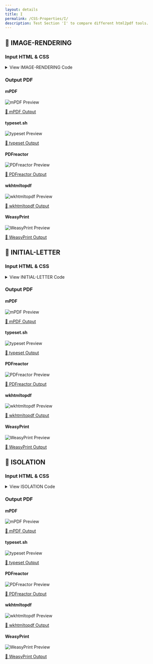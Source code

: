 ```yaml
---
layout: details
title: I
permalink: /CSS-Properties/I/
description: Test Section 'I' to compare different html2pdf tools.
---
```




## 🔬 IMAGE-RENDERING

### Input HTML & CSS

<details>
    <summary>
        View IMAGE-RENDERING Code
    </summary>
    <pre><code class="hljs xml"><span class="hljs-meta">&lt;!DOCTYPE <span class="hljs-meta-keyword">html</span>&gt;</span>
<span class="hljs-comment">&lt;!-- Sample from https://css-tricks.com/almanac/properties/i/image-rendering/ --&gt;</span>
<span class="hljs-tag">&lt;<span class="hljs-name">html</span> <span class="hljs-attr">lang</span>=<span class="hljs-string">"en"</span>&gt;</span>
    <span class="hljs-tag">&lt;<span class="hljs-name">head</span>&gt;</span>
        <span class="hljs-tag">&lt;<span class="hljs-name">style</span>&gt;</span><span class="css">
        <span class="hljs-selector-class">.pixelated</span> {
  <span class="hljs-attribute">-ms-interpolation-mode</span>: nearest-neighbor;
      <span class="hljs-attribute">image-rendering</span>: -moz-crisp-edges;
      <span class="hljs-attribute">image-rendering</span>: pixelated;
}

<span class="hljs-selector-class">.resize</span> {
  <span class="hljs-attribute">width</span>: <span class="hljs-number">45%</span>;
  <span class="hljs-attribute">clear</span>: none;
  <span class="hljs-attribute">float</span>: left;
}
<span class="hljs-selector-class">.resize</span><span class="hljs-selector-pseudo">:last-of-type</span> {
  <span class="hljs-attribute">float</span>: right;
}
<span class="hljs-selector-class">.resize</span> <span class="hljs-selector-tag">img</span> {
  <span class="hljs-attribute">width</span>: <span class="hljs-number">100%</span>;
}

<span class="hljs-selector-tag">img</span> {
  <span class="hljs-attribute">margin-bottom</span>: <span class="hljs-number">20px</span>;
  <span class="hljs-attribute">max-width</span>: <span class="hljs-number">100%</span>;
}

<span class="hljs-selector-tag">body</span> {
  <span class="hljs-attribute">background-color</span>: <span class="hljs-number">#333</span>;
  <span class="hljs-attribute">color</span>: <span class="hljs-number">#fafafa</span>;
  <span class="hljs-attribute">padding</span>: <span class="hljs-number">20px</span>;
}

        </span><span class="hljs-tag">&lt;/<span class="hljs-name">style</span>&gt;</span>
    <span class="hljs-tag">&lt;/<span class="hljs-name">head</span>&gt;</span>
    <span class="hljs-tag">&lt;<span class="hljs-name">body</span>&gt;</span>
        <span class="hljs-tag">&lt;<span class="hljs-name">div</span> <span class="hljs-attr">class</span>=<span class="hljs-string">"original"</span>&gt;</span>
            <span class="hljs-tag">&lt;<span class="hljs-name">h1</span>&gt;</span>Original image size<span class="hljs-tag">&lt;/<span class="hljs-name">h1</span>&gt;</span> 
            <span class="hljs-tag">&lt;<span class="hljs-name">img</span> <span class="hljs-attr">src</span>=<span class="hljs-string">"https://s3-us-west-2.amazonaws.com/s.cdpn.io/14179/qrcode.png"</span> <span class="hljs-attr">alt</span>=<span class="hljs-string">""</span> /&gt;</span>
          <span class="hljs-tag">&lt;/<span class="hljs-name">div</span>&gt;</span>
          
          <span class="hljs-tag">&lt;<span class="hljs-name">div</span> <span class="hljs-attr">class</span>=<span class="hljs-string">"resize"</span>&gt;</span>
            <span class="hljs-tag">&lt;<span class="hljs-name">h2</span>&gt;</span><span class="hljs-tag">&lt;<span class="hljs-name">code</span>&gt;</span>image-rendering: auto<span class="hljs-tag">&lt;/<span class="hljs-name">code</span>&gt;</span><span class="hljs-tag">&lt;/<span class="hljs-name">h2</span>&gt;</span>
            <span class="hljs-tag">&lt;<span class="hljs-name">img</span> <span class="hljs-attr">src</span>=<span class="hljs-string">"https://s3-us-west-2.amazonaws.com/s.cdpn.io/14179/qrcode.png"</span> <span class="hljs-attr">alt</span>=<span class="hljs-string">""</span> /&gt;</span>
          <span class="hljs-tag">&lt;/<span class="hljs-name">div</span>&gt;</span>
          
          <span class="hljs-tag">&lt;<span class="hljs-name">div</span> <span class="hljs-attr">class</span>=<span class="hljs-string">"resize"</span>&gt;</span>
            <span class="hljs-tag">&lt;<span class="hljs-name">h2</span>&gt;</span><span class="hljs-tag">&lt;<span class="hljs-name">code</span>&gt;</span>image-rendering: pixelated<span class="hljs-tag">&lt;/<span class="hljs-name">code</span>&gt;</span><span class="hljs-tag">&lt;/<span class="hljs-name">h2</span>&gt;</span>
            <span class="hljs-tag">&lt;<span class="hljs-name">img</span> <span class="hljs-attr">class</span>=<span class="hljs-string">"pixelated"</span> <span class="hljs-attr">src</span>=<span class="hljs-string">"https://s3-us-west-2.amazonaws.com/s.cdpn.io/14179/qrcode.png"</span> <span class="hljs-attr">alt</span>=<span class="hljs-string">""</span> /&gt;</span>
          <span class="hljs-tag">&lt;/<span class="hljs-name">div</span>&gt;</span>
    <span class="hljs-tag">&lt;/<span class="hljs-name">body</span>&gt;</span>
<span class="hljs-tag">&lt;/<span class="hljs-name">html</span>&gt;</span></code></pre>
    <p>
        <a href="https://raw.githubusercontent.com/azettl/compare.html2pdf.tools/master//html/CSS%20Properties/I/image-rendering.html" target="_blank" rel="noopener">📄 Get Input HTML on GitHub</a>
    </p>
</details>

### Output PDF

<div class="details-boxes">
    <div>
        <h4>mPDF</h4>
        <img src="/{{ page.path }}/../mpdf__html_CSS_Properties_I_image-rendering.html.png" alt="mPDF Preview" />
        <p>
            <a href="/{{ page.path }}/../mpdf__html_CSS_Properties_I_image-rendering.html.pdf" target="_blank">📕 mPDF Output</a>
        </p>
    </div>
    <div>
        <h4>typeset.sh</h4>
        <img src="/{{ page.path }}/../typeset__html_CSS_Properties_I_image-rendering.html.png" alt="typeset Preview" />
        <p>
            <a href="/{{ page.path }}/../typeset__html_CSS_Properties_I_image-rendering.html.pdf" target="_blank">📕 typeset Output</a>
        </p>
    </div>
    <div>
        <h4>PDFreactor</h4>
        <img src="/{{ page.path }}/../pdfreactor__html_CSS_Properties_I_image-rendering.html.png" alt="PDFreactor Preview" />
        <p>
            <a href="/{{ page.path }}/../pdfreactor__html_CSS_Properties_I_image-rendering.html.pdf" target="_blank">📕 PDFreactor Output</a>
        </p>
    </div>
    <div>
        <h4>wkhtmltopdf</h4>
        <img src="/{{ page.path }}/../wkhtmltopdf__html_CSS_Properties_I_image-rendering.html.png" alt="wkhtmltopdf Preview" />
        <p>
            <a href="/{{ page.path }}/../wkhtmltopdf__html_CSS_Properties_I_image-rendering.html.pdf" target="_blank">📕 wkhtmltopdf Output</a>
        </p>
    </div>
    <div>
        <h4>WeasyPrint</h4>
        <img src="/{{ page.path }}/../weasyprint__html_CSS_Properties_I_image-rendering.html.png" alt="WeasyPrint Preview" />
        <p>
            <a href="/{{ page.path }}/../weasyprint__html_CSS_Properties_I_image-rendering.html.pdf" target="_blank">📕 WeasyPrint Output</a>
        </p>
    </div>
</div>

## 🔬 INITIAL-LETTER

### Input HTML & CSS

<details>
    <summary>
        View INITIAL-LETTER Code
    </summary>
    <pre><code class="hljs xml"><span class="hljs-meta">&lt;!DOCTYPE <span class="hljs-meta-keyword">html</span>&gt;</span>
<span class="hljs-comment">&lt;!-- Sample from https://css-tricks.com/almanac/properties/i/initial-letter/ --&gt;</span>
<span class="hljs-tag">&lt;<span class="hljs-name">html</span> <span class="hljs-attr">lang</span>=<span class="hljs-string">"en"</span>&gt;</span>
    <span class="hljs-tag">&lt;<span class="hljs-name">head</span>&gt;</span>
        <span class="hljs-tag">&lt;<span class="hljs-name">style</span>&gt;</span><span class="css">
        <span class="hljs-selector-tag">body</span> {
  <span class="hljs-attribute">display</span>: flex;
  <span class="hljs-attribute">align-items</span>: center;
  <span class="hljs-attribute">justify-content</span>: center;
  <span class="hljs-attribute">font-size</span>: <span class="hljs-number">1.5em</span>;
  <span class="hljs-attribute">line-height</span>: <span class="hljs-number">1.5</span>;
  <span class="hljs-attribute">padding</span>: <span class="hljs-number">50px</span> <span class="hljs-number">0</span>;
}

<span class="hljs-selector-tag">article</span> {
  <span class="hljs-attribute">width</span>: <span class="hljs-number">60%</span>;
}

<span class="hljs-selector-tag">article</span><span class="hljs-selector-pseudo">::first-letter</span> {
  <span class="hljs-attribute">-webkit-initial-letter</span>: <span class="hljs-number">4</span> <span class="hljs-number">5</span>;
  <span class="hljs-attribute">initial-letter</span>: <span class="hljs-number">4</span> <span class="hljs-number">5</span>;
  <span class="hljs-attribute">background</span>: lightyellow;
  <span class="hljs-attribute">border</span>: <span class="hljs-number">10px</span> solid <span class="hljs-number">#000</span>;
  <span class="hljs-attribute">color</span>: orange;
  <span class="hljs-attribute">font-weight</span>: bold;
  <span class="hljs-attribute">margin-right</span>: <span class="hljs-number">1em</span>;
  <span class="hljs-attribute">padding</span>: <span class="hljs-number">2em</span>;
}

        </span><span class="hljs-tag">&lt;/<span class="hljs-name">style</span>&gt;</span>
    <span class="hljs-tag">&lt;/<span class="hljs-name">head</span>&gt;</span>
    <span class="hljs-tag">&lt;<span class="hljs-name">body</span>&gt;</span>
        <span class="hljs-tag">&lt;<span class="hljs-name">article</span>&gt;</span>It was the best of times, it was the worst of times, it was the age of wisdom, it was the age of foolishness, it was the epoch of belief, it was the epoch of incredulity, it was the season of Light, it was the season of Darkness, it was the spring of hope, it was the winter of despair, we had everything before us, we had nothing before us, we were all going direct to Heaven, we were all going direct the other way - in short, the period was so far like the present period, that some of its noisiest authorities insisted on its being received, for good or for evil, in the superlative degree of comparison only.<span class="hljs-tag">&lt;/<span class="hljs-name">article</span>&gt;</span>
    <span class="hljs-tag">&lt;/<span class="hljs-name">body</span>&gt;</span>
<span class="hljs-tag">&lt;/<span class="hljs-name">html</span>&gt;</span></code></pre>
    <p>
        <a href="https://raw.githubusercontent.com/azettl/compare.html2pdf.tools/master//html/CSS%20Properties/I/initial-letter.html" target="_blank" rel="noopener">📄 Get Input HTML on GitHub</a>
    </p>
</details>

### Output PDF

<div class="details-boxes">
    <div>
        <h4>mPDF</h4>
        <img src="/{{ page.path }}/../mpdf__html_CSS_Properties_I_initial-letter.html.png" alt="mPDF Preview" />
        <p>
            <a href="/{{ page.path }}/../mpdf__html_CSS_Properties_I_initial-letter.html.pdf" target="_blank">📕 mPDF Output</a>
        </p>
    </div>
    <div>
        <h4>typeset.sh</h4>
        <img src="/{{ page.path }}/../typeset__html_CSS_Properties_I_initial-letter.html.png" alt="typeset Preview" />
        <p>
            <a href="/{{ page.path }}/../typeset__html_CSS_Properties_I_initial-letter.html.pdf" target="_blank">📕 typeset Output</a>
        </p>
    </div>
    <div>
        <h4>PDFreactor</h4>
        <img src="/{{ page.path }}/../pdfreactor__html_CSS_Properties_I_initial-letter.html.png" alt="PDFreactor Preview" />
        <p>
            <a href="/{{ page.path }}/../pdfreactor__html_CSS_Properties_I_initial-letter.html.pdf" target="_blank">📕 PDFreactor Output</a>
        </p>
    </div>
    <div>
        <h4>wkhtmltopdf</h4>
        <img src="/{{ page.path }}/../wkhtmltopdf__html_CSS_Properties_I_initial-letter.html.png" alt="wkhtmltopdf Preview" />
        <p>
            <a href="/{{ page.path }}/../wkhtmltopdf__html_CSS_Properties_I_initial-letter.html.pdf" target="_blank">📕 wkhtmltopdf Output</a>
        </p>
    </div>
    <div>
        <h4>WeasyPrint</h4>
        <img src="/{{ page.path }}/../weasyprint__html_CSS_Properties_I_initial-letter.html.png" alt="WeasyPrint Preview" />
        <p>
            <a href="/{{ page.path }}/../weasyprint__html_CSS_Properties_I_initial-letter.html.pdf" target="_blank">📕 WeasyPrint Output</a>
        </p>
    </div>
</div>

## 🔬 ISOLATION

### Input HTML & CSS

<details>
    <summary>
        View ISOLATION Code
    </summary>
    <pre><code class="hljs xml"><span class="hljs-meta">&lt;!DOCTYPE <span class="hljs-meta-keyword">html</span>&gt;</span>
<span class="hljs-comment">&lt;!-- Sample from https://www.w3schools.com/cssref/tryit.asp?filename=trycss3_isolation --&gt;</span>
<span class="hljs-tag">&lt;<span class="hljs-name">html</span> <span class="hljs-attr">lang</span>=<span class="hljs-string">"en"</span>&gt;</span>
    <span class="hljs-tag">&lt;<span class="hljs-name">head</span>&gt;</span>
        <span class="hljs-tag">&lt;<span class="hljs-name">style</span>&gt;</span><span class="css">
        <span class="hljs-selector-class">.a</span> {
  <span class="hljs-attribute">background-color</span>: lightgreen;
}
<span class="hljs-selector-id">#b</span> {
  <span class="hljs-attribute">width</span>: <span class="hljs-number">250px</span>;
  <span class="hljs-attribute">height</span>: <span class="hljs-number">250px</span>;
}
<span class="hljs-selector-class">.c</span> {
  <span class="hljs-attribute">width</span>: <span class="hljs-number">100px</span>;
  <span class="hljs-attribute">height</span>: <span class="hljs-number">100px</span>;
  <span class="hljs-attribute">border</span>: <span class="hljs-number">1px</span> solid black;
  <span class="hljs-attribute">padding</span>: <span class="hljs-number">2px</span>;
  <span class="hljs-attribute">mix-blend-mode</span>: difference;
}
<span class="hljs-selector-id">#d</span> {
  <span class="hljs-attribute">isolation</span>: auto;
}
<span class="hljs-selector-id">#e</span> {
  <span class="hljs-attribute">isolation</span>: isolate;
}
        </span><span class="hljs-tag">&lt;/<span class="hljs-name">style</span>&gt;</span>
    <span class="hljs-tag">&lt;/<span class="hljs-name">head</span>&gt;</span>
    <span class="hljs-tag">&lt;<span class="hljs-name">body</span>&gt;</span>
    
<span class="hljs-tag">&lt;<span class="hljs-name">h1</span>&gt;</span>The isolation Property<span class="hljs-tag">&lt;/<span class="hljs-name">h1</span>&gt;</span>

<span class="hljs-tag">&lt;<span class="hljs-name">div</span> <span class="hljs-attr">id</span>=<span class="hljs-string">"b"</span> <span class="hljs-attr">class</span>=<span class="hljs-string">"a"</span>&gt;</span>
  <span class="hljs-tag">&lt;<span class="hljs-name">div</span> <span class="hljs-attr">id</span>=<span class="hljs-string">"d"</span>&gt;</span>
  <span class="hljs-tag">&lt;<span class="hljs-name">div</span> <span class="hljs-attr">class</span>=<span class="hljs-string">"a c"</span>&gt;</span>div d: isolation: auto;<span class="hljs-tag">&lt;/<span class="hljs-name">div</span>&gt;</span>
  <span class="hljs-tag">&lt;/<span class="hljs-name">div</span>&gt;</span>
  <span class="hljs-tag">&lt;<span class="hljs-name">div</span> <span class="hljs-attr">id</span>=<span class="hljs-string">"e"</span>&gt;</span>
  <span class="hljs-tag">&lt;<span class="hljs-name">div</span> <span class="hljs-attr">class</span>=<span class="hljs-string">"a c"</span>&gt;</span>div e: isolation: isolate;<span class="hljs-tag">&lt;/<span class="hljs-name">div</span>&gt;</span>
  <span class="hljs-tag">&lt;/<span class="hljs-name">div</span>&gt;</span>
<span class="hljs-tag">&lt;/<span class="hljs-name">div</span>&gt;</span>
    <span class="hljs-tag">&lt;/<span class="hljs-name">body</span>&gt;</span>
<span class="hljs-tag">&lt;/<span class="hljs-name">html</span>&gt;</span></code></pre>
    <p>
        <a href="https://raw.githubusercontent.com/azettl/compare.html2pdf.tools/master//html/CSS%20Properties/I/isolation.html" target="_blank" rel="noopener">📄 Get Input HTML on GitHub</a>
    </p>
</details>

### Output PDF

<div class="details-boxes">
    <div>
        <h4>mPDF</h4>
        <img src="/{{ page.path }}/../mpdf__html_CSS_Properties_I_isolation.html.png" alt="mPDF Preview" />
        <p>
            <a href="/{{ page.path }}/../mpdf__html_CSS_Properties_I_isolation.html.pdf" target="_blank">📕 mPDF Output</a>
        </p>
    </div>
    <div>
        <h4>typeset.sh</h4>
        <img src="/{{ page.path }}/../typeset__html_CSS_Properties_I_isolation.html.png" alt="typeset Preview" />
        <p>
            <a href="/{{ page.path }}/../typeset__html_CSS_Properties_I_isolation.html.pdf" target="_blank">📕 typeset Output</a>
        </p>
    </div>
    <div>
        <h4>PDFreactor</h4>
        <img src="/{{ page.path }}/../pdfreactor__html_CSS_Properties_I_isolation.html.png" alt="PDFreactor Preview" />
        <p>
            <a href="/{{ page.path }}/../pdfreactor__html_CSS_Properties_I_isolation.html.pdf" target="_blank">📕 PDFreactor Output</a>
        </p>
    </div>
    <div>
        <h4>wkhtmltopdf</h4>
        <img src="/{{ page.path }}/../wkhtmltopdf__html_CSS_Properties_I_isolation.html.png" alt="wkhtmltopdf Preview" />
        <p>
            <a href="/{{ page.path }}/../wkhtmltopdf__html_CSS_Properties_I_isolation.html.pdf" target="_blank">📕 wkhtmltopdf Output</a>
        </p>
    </div>
    <div>
        <h4>WeasyPrint</h4>
        <img src="/{{ page.path }}/../weasyprint__html_CSS_Properties_I_isolation.html.png" alt="WeasyPrint Preview" />
        <p>
            <a href="/{{ page.path }}/../weasyprint__html_CSS_Properties_I_isolation.html.pdf" target="_blank">📕 WeasyPrint Output</a>
        </p>
    </div>
</div>


